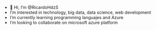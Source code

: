 - 👋 Hi, I’m @RicardoHdzS
- I’m interested in technology, big data, data science, web development
- I’m currently learning programming languajes and Azure
- I’m looking to collaborate on microsoft azure platform

<!---
RicardoHdzS/RicardoHdzS is a ✨ special ✨ repository because its `README.md` (this file) appears on your GitHub profile.
You can click the Preview link to take a look at your changes.
--->
